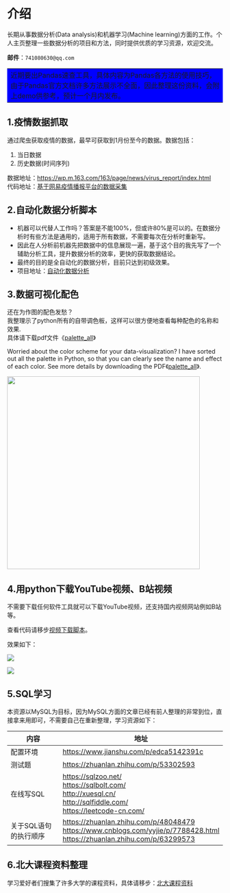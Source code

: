 # 介绍

长期从事数据分析(Data analysis)和机器学习(Machine learning)方面的工作。个人主页整理一些数据分析的项目和方法，同时提供优质的学习资源，欢迎交流。

**邮件**：`741080630@qq.com`

<table><tr><td bgcolor=Blue>近期要出Pandas速查工具，具体内容为Pandas各方法的使用技巧，由于Pandas官方文档许多方法展示不全面，因此整理这份资料，会附上demo供参考，预计一个月内发布。</td></tr></table>


## 1.疫情数据抓取

通过爬虫获取疫情的数据，最早可获取到1月份至今的数据。数据包括：

  1. 当日数据
  2. 历史数据(时间序列)<br>
  
数据地址：https://wp.m.163.com/163/page/news/virus_report/index.html<br>
代码地址：[基于网易疫情播报平台的数据采集](https://github.com/SalientView/covid_19-data-crawler)


## 2.自动化数据分析脚本
+ 机器可以代替人工作吗？答案是不能100%，但或许80%是可以的。在数据分析时有些方法是通用的，适用于所有数据，不需要每次在分析时重新写。<br>
+ 因此在人分析前机器先把数据中的信息展现一遍，基于这个目的我先写了一个辅助分析工具，提升数据分析的效率，更快的获取数据结论。<br>
+ 最终的目的是全自动化的数据分析，目前只达到初级效果。<br>
+ 项目地址：[自动化数据分析](https://github.com/SalientView/Auto_analysis)

## 3.数据可视化配色

还在为作图的配色发愁？<br>
我整理示了python所有的自带调色板，这样可以很方便地查看每种配色的名称和效果.<br>
具体请下载pdf文件《[palette_all](https://github.com/SalientView/palette/blob/master/palette_all.pdf)》

Worried about the color scheme for your data-visualization?
I have sorted out all the palette in Python, so that you can clearly see the name and effect of each color. 
See more details by downloading the PDF《[palette_all](https://github.com/SalientView/palette/blob/master/palette_all.pdf)》.

<img src="https://static01.imgkr.com/temp/1ba8d4ff1ef2470fbcccff5ef2589660.png"  width="450" >



## 4.用python下载YouTube视频、B站视频
不需要下载任何软件工具就可以下载YouTube视频，还支持国内视频网站例如B站等。

查看代码请移步[视频下载脚本](https://github.com/SalientView/YouTube_Download)。

效果如下：

![](https://imgkr.cn-bj.ufileos.com/1b196cd8-f753-4512-9e22-198d4df996cc.png)



![](https://imgkr.cn-bj.ufileos.com/1d35f8da-b759-4205-aa6a-cf4c9f87a6ad.png)

## 5.SQL学习

本资源以MySQL为目标，因为MySQL方面的文章已经有前人整理的非常到位，直接拿来用即可，不需要自己在重新整理，学习资源如下：

|	内容	|	地址	|
|	----	|	----	|	
|配置环境|https://www.jianshu.com/p/edca5142391c|
|测试题|https://zhuanlan.zhihu.com/p/53302593|
|在线写SQL|https://sqlzoo.net/<br>https://sqlbolt.com/<br>http://xuesql.cn/<br>http://sqlfiddle.com/<br>https://leetcode-cn.com/|
|关于SQL语句的执行顺序|https://zhuanlan.zhihu.com/p/48048479<br>https://www.cnblogs.com/yyjie/p/7788428.html<br>https://zhuanlan.zhihu.com/p/63299573|
## 6.北大课程资料整理

学习爱好者们搜集了许多大学的课程资料，具体请移步：[北大课程资料](https://github.com/SalientView/libpku)


